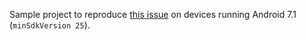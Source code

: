 Sample project to reproduce [this issue](https://youtrack.jetbrains.com/issue/KTOR-2382) on devices running Android 7.1 (`minSdkVersion 25`).